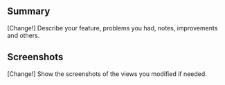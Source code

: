 ## Summary

[Change!] Describe your feature, problems you had, notes, improvements and others.

## Screenshots

[Change!] Show the screenshots of the views you modified if needed.
